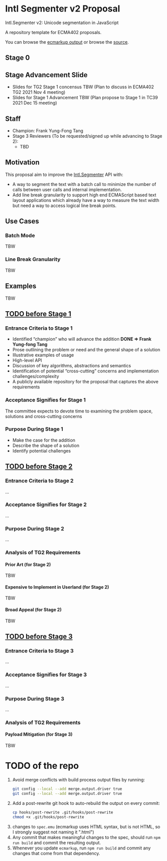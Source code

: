 # Intl Segmenter v2 Proposal

Intl.Segmenter v2: Unicode segmentation in JavaScript

A repository template for ECMA402 proposals.

You can browse the [ecmarkup output](https://FrankYFTang.github.io/proposal-intl-segmenter-v2/)
or browse the [source](https://github.com/FrankYFTang/proposal-intl-segmenter-v2/blob/HEAD/spec.emu).

## Stage 0

## Stage Advancement Slide
* Slides for TG2 Stage 1 concensus TBW (Plan to discuss in ECMA402 TG2 2021 Nov 4 meeting)
* Slides for Stage 1 Advancement TBW (Plan propose to Stage 1 in TC39 2021 Dec 15 meeting)

## Staff
* Champion: Frank Yung-Fong Tang
* Stage 3 Reviewers (To be requested/signed up while advancing to Stage 2):
  * TBD

## Motivation
This proposal aim to improve the [Intl.Segmenter](https://tc39.es/proposal-intl-segmenter/) API with:
* A way to segment the text with a batch call to minimize the number of calls between user calls and internal implementation.
* Add line break granularity to support high end ECMAScript based text layout applications which already have a way to measure the text width but need a way to access logical line break points.

## Use Cases
### Batch Mode

TBW

### Line Break Granularity
TBW

## Examples
TBW

## [TODO before Stage 1](https://tc39.es/process-document/)
### Entrance Criteria to Stage 1
* Identified “champion” who will advance the addition **DONE => Frank Yung-fong Tang**
* Prose outlining the problem or need and the general shape of a solution
* Illustrative examples of usage
* High-level API
* Discussion of key algorithms, abstractions and semantics
* Identification of potential “cross-cutting” concerns and implementation challenges/complexity
* A publicly available repository for the proposal that captures the above requirements

### Acceptance Signifies for Stage 1 
The committee expects to devote time to examining the problem space, solutions and cross-cutting concerns

### Purpose During Stage 1
* Make the case for the addition
* Describe the shape of a solution
* Identify potential challenges

## [TODO before Stage 2](https://tc39.es/process-document/)
### Entrance Criteria to Stage 2
...
### Acceptance Signifies for Stage 2
...
### Purpose During Stage 2
...

### Analysis of TG2 Requirements
#### Prior Art (for Stage 2)
TBW

#### Expensive to Implement in Userland (for Stage 2)
TBW

#### Broad Appeal (for Stage 2)
TBW

## [TODO before Stage 3](https://tc39.es/process-document/)
### Entrance Criteria to Stage 3
...
### Acceptance Signifies for Stage 3
...
### Purpose During Stage 3
...
### Analysis of TG2 Requirements
#### Payload Mitigation (for Stage 3)
TBW
      
# TODO of the repo
 
  1.  Avoid merge conflicts with build process output files by running:
      ```sh
      git config --local --add merge.output.driver true
      git config --local --add merge.output.driver true
      ```
  1.  Add a post-rewrite git hook to auto-rebuild the output on every commit:
      ```sh
      cp hooks/post-rewrite .git/hooks/post-rewrite
      chmod +x .git/hooks/post-rewrite
      ```
  1. changes to `spec.emu` (ecmarkup uses HTML syntax, but is not HTML, so I strongly suggest not naming it ".html")
  1. Any commit that makes meaningful changes to the spec, should run `npm run build` and commit the resulting output.
  1. Whenever you update `ecmarkup`, run `npm run build` and commit any changes that come from that dependency.

  [explainer]: https://github.com/tc39/how-we-work/blob/HEAD/explainer.md
